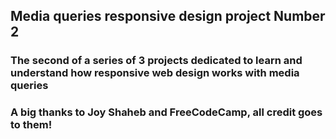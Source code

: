 ## Media queries responsive design project Number 2

### The second of a series of 3 projects dedicated to learn and understand how responsive web design works with media queries

### A big thanks to Joy Shaheb and FreeCodeCamp, all credit goes to them!